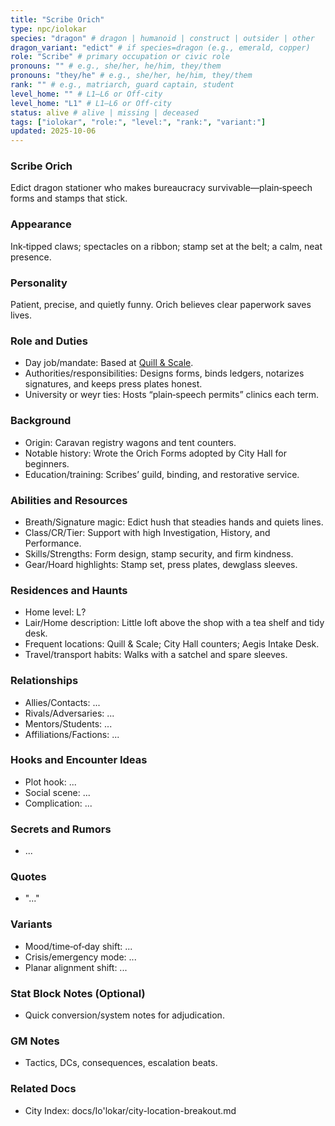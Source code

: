 ```yaml
---
title: "Scribe Orich"
type: npc/iolokar
species: "dragon" # dragon | humanoid | construct | outsider | other
dragon_variant: "edict" # if species=dragon (e.g., emerald, copper)
role: "Scribe" # primary occupation or civic role
pronouns: "" # e.g., she/her, he/him, they/them
pronouns: "they/he" # e.g., she/her, he/him, they/them
rank: "" # e.g., matriarch, guard captain, student
level_home: "" # L1–L6 or Off‑city
level_home: "L1" # L1–L6 or Off‑city
status: alive # alive | missing | deceased
tags: ["iolokar", "role:", "level:", "rank:", "variant:"]
updated: 2025-10-06
---
```

### Scribe Orich

Edict dragon stationer who makes bureaucracy survivable—plain‑speech forms and stamps that stick.

### Appearance

Ink‑tipped claws; spectacles on a ribbon; stamp set at the belt; a calm, neat presence.

### Personality

Patient, precise, and quietly funny. Orich believes clear paperwork saves lives.

### Role and Duties

- Day job/mandate: Based at [Quill & Scale](docs/Io'lokar/Locations/quill-and-scale.md).
- Authorities/responsibilities: Designs forms, binds ledgers, notarizes signatures, and keeps press plates honest.
- University or weyr ties: Hosts “plain‑speech permits” clinics each term.

### Background

- Origin: Caravan registry wagons and tent counters.
- Notable history: Wrote the Orich Forms adopted by City Hall for beginners.
- Education/training: Scribes’ guild, binding, and restorative service.

### Abilities and Resources

- Breath/Signature magic: Edict hush that steadies hands and quiets lines.
- Class/CR/Tier: Support with high Investigation, History, and Performance.
- Skills/Strengths: Form design, stamp security, and firm kindness.
- Gear/Hoard highlights: Stamp set, press plates, dewglass sleeves.

### Residences and Haunts

- Home level: L?
- Lair/Home description: Little loft above the shop with a tea shelf and tidy desk.
- Frequent locations: Quill & Scale; City Hall counters; Aegis Intake Desk.
- Travel/transport habits: Walks with a satchel and spare sleeves.

### Relationships

- Allies/Contacts: ...
- Rivals/Adversaries: ...
- Mentors/Students: ...
- Affiliations/Factions: ...

### Hooks and Encounter Ideas

- Plot hook: ...
- Social scene: ...
- Complication: ...

### Secrets and Rumors

- ...

### Quotes

- "..."

### Variants

- Mood/time‑of‑day shift: ...
- Crisis/emergency mode: ...
- Planar alignment shift: ...

### Stat Block Notes (Optional)

- Quick conversion/system notes for adjudication.

### GM Notes

- Tactics, DCs, consequences, escalation beats.

### Related Docs

- City Index: docs/Io'lokar/city-location-breakout.md
